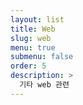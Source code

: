 ```yaml
---
layout: list
title: Web
slug: web
menu: true
submenu: false
order: 5
description: >
  기타 web 관련
---
```

